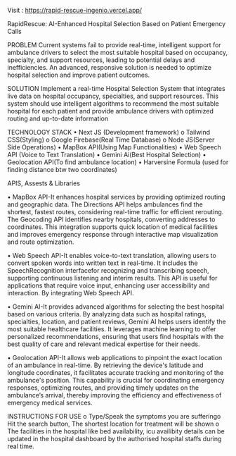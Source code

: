
Visit : https://rapid-rescue-ingenio.vercel.app/

RapidRescue: AI-Enhanced Hospital Selection Based
on Patient Emergency Calls

PROBLEM
Current systems fail to provide real-time, intelligent support
for ambulance drivers to select the most suitable hospital
based on occupancy, specialty, and support resources, leading
to potential delays and inefficiencies. An advanced,
responsive solution is needed to optimize hospital selection
and improve patient outcomes.

SOLUTION
Implement a real-time Hospital Selection System that
integrates live data on hospital occupancy, specialties, and
support resources. This system should use intelligent
algorithms to recommend the most suitable hospital for each
patient and provide ambulance drivers with optimized routing
and up-to-date information

TECHNOLOGY STACK
• Next JS (Development framework)
o Tailwind CSS(Styling)
o Google Firebase(Real Time Database)
o Node JS(Server Side Operations)
• MapBox API(Using Map Functionalities)
• Web Speech API (Voice to Text Translation)
• Gemini Ai(Best Hospital Selection)
• Geolocation API(To find ambulance location)
• Harversine Formula (used for finding distance btw two
coordinates)

APIS, Assests & Libraries

• MapBox API-It enhances hospital services by providing
optimized routing and geographic data. The Directions
API helps ambulances find the shortest, fastest routes,
considering real-time traffic for efficient rerouting. The
Geocoding API identifies nearby hospitals, converting
addresses to coordinates. This integration supports quick
location of medical facilities and improves emergency
response through interactive map visualization and route
optimization.

• Web Speech API-It enables voice-to-text translation,
allowing users to convert spoken words into written text
in real-time. It includes the SpeechRecognition interfacefor recognizing and transcribing speech, supporting
continuous listening and interim results. This API is
useful for applications that require voice input,
enhancing user accessibility and interaction. By
integrating Web Speech API.

• Gemini AI-It provides advanced algorithms for selecting
the best hospital based on various criteria. By analyzing
data such as hospital ratings, specialties, location, and
patient reviews, Gemini AI helps users identify the most
suitable healthcare facilities. It leverages machine
learning to offer personalized recommendations,
ensuring that users find hospitals with the best quality of
care and relevant medical expertise for their needs.

• Geolocation API-It allows web applications to pinpoint
the exact location of an ambulance in real-time. By
retrieving the device's latitude and longitude
coordinates, it facilitates accurate tracking and
monitoring of the ambulance's position. This capability is
crucial for coordinating emergency responses, optimizing
routes, and providing timely updates on the ambulance’s
arrival, thereby improving the efficiency and
effectiveness of emergency medical services.

INSTRUCTIONS FOR USE
o Type/Speak the symptoms you are sufferingo Hit the search button, The shortest location for
treatment will be shown
o The facilities in the hospital like bed availability, icu
availibity details can be updated in the hospital
dashboard by the authorised hospital staffs during
real time.
